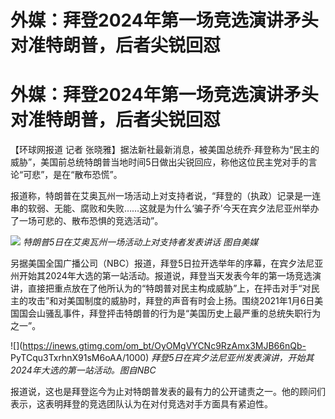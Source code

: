 # 外媒：拜登2024年第一场竞选演讲矛头对准特朗普，后者尖锐回怼

# 外媒：拜登2024年第一场竞选演讲矛头对准特朗普，后者尖锐回怼

【环球网报道 记者
张晓雅】据法新社最新消息，被美国总统乔·拜登称为“民主的威胁”，美国前总统特朗普当地时间5日做出尖锐回应，称他这位民主党对手的言论“可悲”，是在“散布恐慌”。

报道称，特朗普在艾奥瓦州一场活动上对支持者说，“拜登的（执政）记录是一连串的软弱、无能、腐败和失败……这就是为什么‘骗子乔’今天在宾夕法尼亚州举办了一场可悲的、散布恐惧的竞选活动”。

![](https://inews.gtimg.com/om_bt/Ormkh1hCXXxyUp38S3rww60Ikwz8yZLNo1qOQsbbAfFTsAA/1000)
_特朗普5日在艾奥瓦州一场活动上对支持者发表讲话 图自美媒_

另据美国全国广播公司（NBC）报道，拜登5日拉开选举年的序幕，在宾夕法尼亚州开始其2024年大选的第一站活动。报道说，拜登当天发表今年的第一场竞选演讲，直接把重点放在了他所认为的“特朗普对民主构成威胁”上，在抨击对手“对民主的攻击”和对美国制度的威胁时，拜登的声音有时会上扬。围绕2021年1月6日美国国会山骚乱事件，拜登抨击特朗普的行为是“美国历史上最严重的总统失职行为之一”。

![](https://inews.gtimg.com/om_bt/OyOMgVYCNc9RzAmx3MJB66nQb-
PyTCqu3TxrhnX91sM6oAA/1000) _拜登5日在宾夕法尼亚州发表演讲，开始其2024年大选的第一站活动。图自NBC_

报道说，这也是拜登迄今为止对特朗普发表的最有力的公开谴责之一。他的顾问们表示，这表明拜登的竞选团队认为在对付竞选对手方面具有紧迫性。

